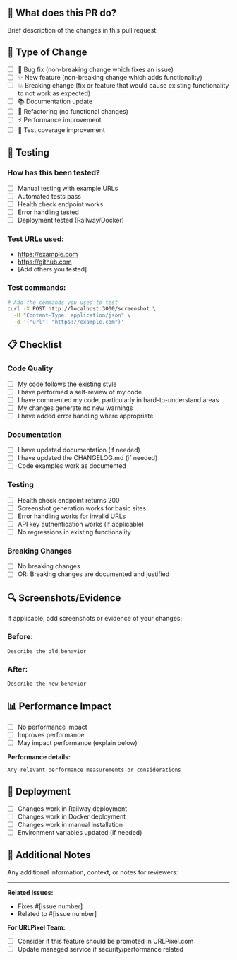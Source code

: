 ## 📸 What does this PR do?

Brief description of the changes in this pull request.

## 🔧 Type of Change

- [ ] 🐛 Bug fix (non-breaking change which fixes an issue)
- [ ] ✨ New feature (non-breaking change which adds functionality)
- [ ] 💥 Breaking change (fix or feature that would cause existing functionality to not work as expected)
- [ ] 📚 Documentation update
- [ ] 🔧 Refactoring (no functional changes)
- [ ] ⚡ Performance improvement
- [ ] 🧪 Test coverage improvement

## 🧪 Testing

### How has this been tested?
- [ ] Manual testing with example URLs
- [ ] Automated tests pass
- [ ] Health check endpoint works
- [ ] Error handling tested
- [ ] Deployment tested (Railway/Docker)

### Test URLs used:
- https://example.com
- https://github.com
- [Add others you tested]

### Test commands:
```bash
# Add the commands you used to test
curl -X POST http://localhost:3000/screenshot \
  -H "Content-Type: application/json" \
  -d '{"url": "https://example.com"}'
```

## 📋 Checklist

### Code Quality
- [ ] My code follows the existing style
- [ ] I have performed a self-review of my code
- [ ] I have commented my code, particularly in hard-to-understand areas
- [ ] My changes generate no new warnings
- [ ] I have added error handling where appropriate

### Documentation
- [ ] I have updated documentation (if needed)
- [ ] I have updated the CHANGELOG.md (if needed)
- [ ] Code examples work as documented

### Testing
- [ ] Health check endpoint returns 200
- [ ] Screenshot generation works for basic sites
- [ ] Error handling works for invalid URLs
- [ ] API key authentication works (if applicable)
- [ ] No regressions in existing functionality

### Breaking Changes
- [ ] No breaking changes
- [ ] OR: Breaking changes are documented and justified

## 🔍 Screenshots/Evidence

If applicable, add screenshots or evidence of your changes:

### Before:
```
Describe the old behavior
```

### After:
```
Describe the new behavior
```

## 📊 Performance Impact

- [ ] No performance impact
- [ ] Improves performance
- [ ] May impact performance (explain below)

**Performance details:**
```
Any relevant performance measurements or considerations
```

## 🚀 Deployment

- [ ] Changes work in Railway deployment
- [ ] Changes work in Docker deployment
- [ ] Changes work in manual installation
- [ ] Environment variables updated (if needed)

## 📝 Additional Notes

Any additional information, context, or notes for reviewers:

---

**Related Issues:**
- Fixes #[issue number]
- Related to #[issue number]

**For URLPixel Team:**
- [ ] Consider if this feature should be promoted in URLPixel.com
- [ ] Update managed service if security/performance related
